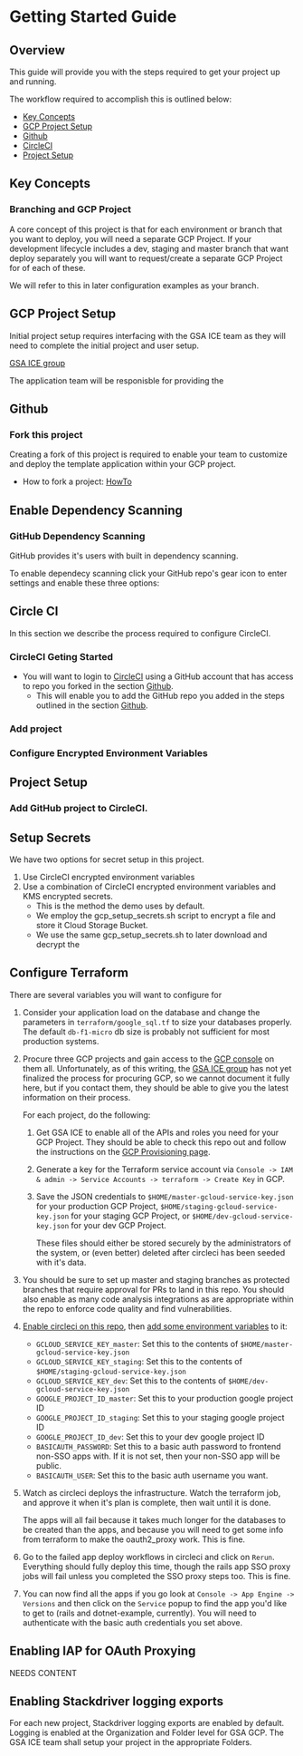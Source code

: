 # Getting Started Guide

## Overview 

This guide will provide you with the steps required to get your project up and running.

The workflow required to accomplish this is outlined below:

* [Key Concepts](#s1)
* [GCP Project Setup](#s2)
* [Github](#s3)
* [CircleCI](#s3.1)
* [Project Setup](#s4)   

## Key Concepts <a name="s1"></a>

### Branching and GCP Project

A core concept of this project is that for each environment or branch that you want to deploy, you will need a separate GCP Project.
If your development lifecycle includes a dev, staging and master branch that want deploy separately you will want to request/create a separate 
GCP Project for of each of these. 

We will refer to this in later configuration examples as your branch.





## GCP Project Setup <a name="s2"></a>

Initial project setup requires interfacing with the GSA ICE team as they will need to complete the initial project and user setup.

[GSA ICE group](https://www.gsa.gov/about-us/organization/office-of-the-chief-information-officer/office-of-corporate-it-services)

The application team will be responisble for providing the 

## Github <a name="s3"></a>

### Fork this project

Creating a fork of this project is required to enable your team to customize and deploy the template application within your GCP project.

* How to fork a project: [HowTo]( https://help.github.com/en/articles/fork-a-repo )

## Enable Dependency Scanning

###  GitHub Dependency Scanning

GitHub provides it's users with built in dependency scanning.

To enable dependecy scanning click your GitHub repo's gear icon to enter settings and enable these three options:

[](../doc_img/gettingstarted/dependency_scan.PNG)




## Circle CI <a name="s3.1"></a>

In this section we describe the process required to configure CircleCI.

### CircleCI Geting Started

* You will want to login to [CircleCI](https://circleci.com/dashboard) using a GitHub account that has access to repo you forked in the section [Github](#s3).
  * This will enable you to add the GitHub repo you added in the steps outlined in the section [Github](#s3).

### Add project

### Configure Encrypted Environment Variables






## Project Setup <a name="s4"></a>



### Add GitHub project to CircleCI.



## Setup Secrets

We have two options for secret setup in this project.

1. Use CircleCI encrypted environment variables
2. Use a combination of CircleCI encrypted environment variables and KMS encrypted secrets.
    * This is the method the demo uses by default.
    * We employ the gcp_setup_secrets.sh script to encrypt a file and store it Cloud Storage Bucket.
    * We use the same gcp_setup_secrets.sh to later download and decrypt the 

## Configure Terraform

There are several variables you will want to configure for 

1. Consider your application load on the database and change the
   parameters in `terraform/google_sql.tf` to size your databases
   properly.  The default `db-f1-micro` db size is probably not sufficient
   for most production systems.
1. Procure three GCP projects and gain access to the [GCP console](https://console.cloud.google.com/)
   on them all.  Unfortunately, as of this writing, the
   [GSA ICE group](https://www.gsa.gov/about-us/organization/office-of-the-chief-information-officer/office-of-corporate-it-services)
   has not yet finalized the process for procuring GCP, so we cannot document
   it fully here, but if you contact them, they should be able to give you
   the latest information on their process.

   For each project, do the following:
   1. Get GSA ICE to enable all of the APIs and roles you need for your GCP
      Project.  They should be able to check this repo out and follow the
      instructions on the [GCP Provisioning page](GCP_Provisioning.md).
   1. Generate a key for the Terraform service account via
      `Console -> IAM & admin -> Service Accounts -> terraform -> Create Key` in GCP.
   1. Save the JSON credentials to `$HOME/master-gcloud-service-key.json` for
      your production GCP Project, `$HOME/staging-gcloud-service-key.json` for
      your staging GCP Project, or `$HOME/dev-gcloud-service-key.json` for
      your dev GCP Project.

      These files should either be stored securely by the administrators
      of the system, or (even better) deleted after circleci has been seeded with
      it's data.
1. You should be sure to set up master and staging branches as protected branches
   that require approval for PRs to land in this repo.  You should also enable
   as many code analysis integrations as are appropriate within the repo to
   enforce code quality and find vulnerabilities.
1. [Enable circleci on this repo](https://circleci.com/docs/2.0/project-build/),
   then [add some environment variables](https://circleci.com/docs/2.0/env-vars/#setting-an-environment-variable-in-a-project) to it:
   * `GCLOUD_SERVICE_KEY_master`:  Set this to the contents of `$HOME/master-gcloud-service-key.json`
   * `GCLOUD_SERVICE_KEY_staging`:  Set this to the contents of `$HOME/staging-gcloud-service-key.json`
   * `GCLOUD_SERVICE_KEY_dev`:  Set this to the contents of `$HOME/dev-gcloud-service-key.json`
   * `GOOGLE_PROJECT_ID_master`: Set this to your production google project ID
   * `GOOGLE_PROJECT_ID_staging`: Set this to your staging google project ID
   * `GOOGLE_PROJECT_ID_dev`: Set this to your dev google project ID
   * `BASICAUTH_PASSWORD`: Set this to a basic auth password to frontend non-SSO apps with.
     If it is not set, then your non-SSO app will be public.
   * `BASICAUTH_USER`: Set this to the basic auth username you want.
1. Watch as circleci deploys the infrastructure.  Watch the terraform job,
   and approve it when it's plan is complete, then wait until it is done.

   The apps will all fail
   because it takes much longer for the databases to be created than the apps,
   and because you will need to get some info from terraform to make the
   oauth2_proxy work.  This is fine.
1. Go to the failed app deploy workflows in circleci and click on `Rerun`.
   Everything should fully deploy this time, though the rails app SSO proxy jobs
   will fail unless you completed the SSO proxy steps too.  This is fine.
1. You can now find all the apps if you go look at `Console -> App Engine -> Versions` and
   then click on the `Service` popup to find the app you'd like to get to
   (rails and dotnet-example, currently).  You will need to authenticate with
   the basic auth credentials you set above.

## Enabling IAP for OAuth Proxying

NEEDS CONTENT

## Enabling Stackdriver logging exports

For each new project, Stackdriver logging exports are enabled by default.
Logging is enabled at the Organization and Folder level for GSA GCP.
The GSA ICE team shall setup your project in the appropriate Folders.
